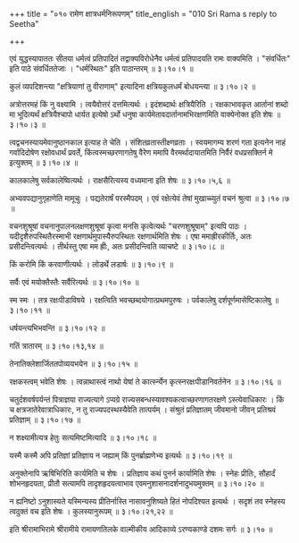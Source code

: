 +++
title = "०१० रामेण क्षात्रधर्मनिरूपणम्"
title_english = "010 Sri Rama s reply to Seetha"

+++


एवं युद्धस्यापाततः सीतया धर्मत्वं प्रतिपादितं तद्वाक्यविरोधेनैव धर्मत्वं
प्रतिपादयति रामः वाक्यमिति । "संवर्धितः" इति पाठे संवर्धिततेजाः ।
"धर्मस्थितः" इति पाठान्तरम्  ॥  ३।१०।१  ॥   

  

कुलं व्यपदिशन्त्या "क्षत्रियाणां तु वीराणाम्" इत्यादिना क्षत्रियकुलधर्मं
बोधयन्त्या  ॥  ३।१०।२  ॥   

  

अत्रोत्तरमहं किं नु वक्ष्यामि । त्वयैवोत्तरं दत्तमित्यर्थः ।
इदंशब्दार्थः क्षत्रियैरिति । रक्षकाभावकृत आर्तानां शब्दो मा भूदित्यर्थं
क्षत्रियैश्चापो धार्यत इत्येषो ऽर्थो धनुषा
कार्यमेतावदार्तानामभिरक्षणमिति वाक्येनोक्त इति शेषः  ॥  ३।१०।३ ॥   

  

त्वद्वचनस्यायमेवानुष्ठानकाल इत्याह ते चेति । संशितव्रतास्तीक्ष्णव्रताः ।
स्वयमागम्य शरणं गता इत्यनेन नाहं गर्वादिदोषेण रक्षोवधार्थं प्रवर्ते,
किंत्वस्मच्छरणागतेषु वैरेण ममापि वैरमर्थादायातमिति निर्वैरं
वधप्रसक्तिर्न मे इत्युक्तम्  ॥  ३।१०।४  ॥   

  

कालकालेषु सर्वकालेष्वित्यर्थः । राक्षसैरित्यस्य वध्यमाना इति शेषः  ॥ 
३।१०।५,६  ॥   

  

अभ्यवपद्यानुगृहाणेति मामूचुः । पद्यतेरार्षं परस्मैपदम् । एवं रक्षेत्येवं
तेषां मुखाच्च्युतं वचनं श्रुत्वा  ॥  ३।१०।७  ॥   

  

वचनशुश्रूषां वचनानुपालनलक्षणशुश्रूषां कृत्वा मनसि कृत्वेत्यर्थः
"चरणशुश्रूषाम्" इत्यपि पाठः । यदीदृशैरुपस्थितैरस्माभी
रक्षणार्थमुपास्यैरुपस्थितः रक्षणार्थमिति शेषः । एषा ममाह्रीरकीर्तिः, अतः
प्रसीदन्त्वित्यर्थः । तीर्थस्तु एषा मम ह्रीः, अतः प्रसीदन्त्विति
व्याचष्टे  ॥  ३।१०।८  ॥   

  

किं करोमि किं करवाणीत्यर्थः । लोडर्थे लडार्षः  ॥  ३।१०।९  ॥   

  

सर्वैः एवं मयोक्तैस्तैः सर्वैरित्यर्थः  ॥  ३।१०।१०  ॥   

  

स्म स्मः । तत्र रक्षःपीडाविषये । रक्षत्विति भवच्छब्दयोगात्प्रथमपुरुषः ।
पर्वकालेषु दर्शपूर्णमासेष्टिकालेषु  ॥  ३।१०।११  ॥   

  

धर्षयन्त्यभिभवन्ति  ॥  ३।१०।१२  ॥   

  

गतिं त्रातारम्  ॥  ३।१०।१३,१४  ॥   

  

तेनातिक्लेशार्जिततपोव्ययभयेन  ॥  ३।१०।१५  ॥   

  

रक्षकस्त्वम् भवेति शेषः । त्वन्नाथास्त्वं नाथो येषां ते कार्त्स्न्येन
कृत्स्नरक्षःपीडानिवर्तनेन  ॥  ३।१०।१६  ॥   

  

चतुर्दशवर्षपर्यन्तं पित्राज्ञया राज्यत्यागे ऽप्यग्रे
राज्यसबन्धस्यावश्यकत्वाच्छरणागतरक्षणे ऽस्त्येवाधिकारः । किं च
क्षत्रजातेरेवात्राधिकारः, न तु राज्यपदस्थस्यैवेति तात्पर्यम् । संश्रुतं
प्रतिज्ञातम् जीवमानो जीवन् प्रतिश्रवं प्रतिज्ञाम्  ॥  ३।१०।१७  ॥   

  

न शक्ष्यामीत्यत्र हेतुः सत्यमिष्टमित्यादि  ॥  ३।१०।१८  ॥   

  

यस्मै कस्मै अपि प्रतिज्ञां प्रतिज्ञाय न जह्याम् किं पुनर्ब्राह्मणेभ्य
इत्यर्थः  ॥  ३।१०।१९  ॥   

  

अनुक्तेनापि ऋषिभिरिति कार्यमिति च शेषः । प्रतिज्ञाय कथं पुनर्न
कार्यामिति शेषः । स्नेहः प्रीतिः, सौहार्दं शोभनहृदयता, प्रीतौ सत्यामपि
तादृशहृदयत्वाभाव एवमनुशासनादर्शनादुभयमुक्तम्  ॥  ३।१०।२०  ॥   

  

न ह्यनिष्टो ऽनुशास्यते यस्मिन्यस्य प्रीतिर्नास्ति नासावनुशिष्यते हितं
नोपदिश्यत इत्यर्थः । सदृशं तव स्नेहस्य त्वदुक्तं वच इति शेषः ।
कुलस्यानुरूपम्  ॥  ३।१०।२१,२२  ॥   

  

इति श्रीरामाभिरामे श्रीरामीये रामायणतिलके वाल्मीकीय आदिकाव्ये
ऽरण्यकाण्डे दशमः सर्गः  ॥  ३।१०  ॥   

  



